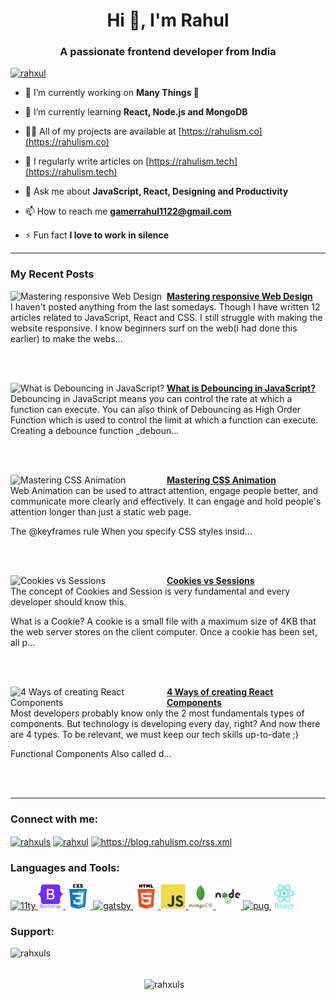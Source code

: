 <h1 align="center">Hi 👋, I'm Rahul</h1>
<h3 align="center">A passionate frontend developer from India</h3>

<p align="left"> <a href="https://twitter.com/rahxul" target="blank"><img src="https://img.shields.io/twitter/follow/rahxul?logo=twitter&style=for-the-badge" alt="rahxul" /></a> </p>

- 🔭 I’m currently working on **Many Things 🥺**

- 🌱 I’m currently learning **React, Node.js and MongoDB**

- 👨‍💻 All of my projects are available at [https://rahulism.co](https://rahulism.co)

- 📝 I regularly write articles on [https://rahulism.tech](https://rahulism.tech)

- 💬 Ask me about **JavaScript, React, Designing and Productivity**

- 📫 How to reach me **gamerrahul1122@gmail.com**

- ⚡ Fun fact **I love to work in silence**

<hr>

### My Recent Posts

<!-- HASHNODE_BLOG:START -->
<p align="left">
<a href="https://rahulism.tech/mastering-responsive-web-design" title="Mastering responsive Web Design"><img src="https://cdn.hashnode.com/res/hashnode/image/upload/v1614402001812/Yz9QCHTX_.png" alt="Mastering responsive Web Design" width="250px" align="left" /></a>
<a href="https://rahulism.tech/mastering-responsive-web-design" title="Mastering responsive Web Design"><strong>Mastering responsive Web Design</strong></a>
<br/> I haven't posted anything from the last somedays. Though I have written 12 articles related to JavaScript, React and CSS. 
I still struggle with making the website responsive. I know beginners surf on the web(i had done this earlier) to make the webs... </p> <br/> <br/>
<p align="left">
<a href="https://rahulism.tech/what-is-debouncing-in-javascript" title="What is Debouncing in JavaScript?"><img src="https://cdn.hashnode.com/res/hashnode/image/upload/v1614315887495/1G2nF78RX.jpeg" alt="What is Debouncing in JavaScript?" width="250px" align="left" /></a>
<a href="https://rahulism.tech/what-is-debouncing-in-javascript" title="What is Debouncing in JavaScript?"><strong>What is Debouncing in JavaScript?</strong></a>
<br/> Debouncing in JavaScript means you can control the rate at which a function can execute. You can also think of Debouncing as High Order Function which is used to control the limit at which a function can execute. 
Creating a debounce
function _deboun... </p> <br/> <br/>
<p align="left">
<a href="https://rahulism.tech/mastering-css-animation" title="Mastering CSS Animation"><img src="https://cdn.hashnode.com/res/hashnode/image/upload/v1613965570626/DkBQVujIm.png" alt="Mastering CSS Animation" width="250px" align="left" /></a>
<a href="https://rahulism.tech/mastering-css-animation" title="Mastering CSS Animation"><strong>Mastering CSS Animation</strong></a>
<br/> Web Animation can be used to attract attention, engage people better, and communicate more clearly and effectively. 
It can engage and hold people's attention longer than just a static web page. 

The @keyframes rule
When you specify CSS styles insid... </p> <br/> <br/>
<p align="left">
<a href="https://rahulism.tech/cookies-vs-sessions" title="Cookies vs Sessions"><img src="https://cdn.hashnode.com/res/hashnode/image/upload/v1613878991820/oYdQV68VW.png" alt="Cookies vs Sessions" width="250px" align="left" /></a>
<a href="https://rahulism.tech/cookies-vs-sessions" title="Cookies vs Sessions"><strong>Cookies vs Sessions</strong></a>
<br/> The concept of Cookies and Session is very fundamental and every developer should know this. 

What is a Cookie?
A cookie is a small file with a maximum size of 4KB that the web server stores on the client computer. 
Once a cookie has been set, all p... </p> <br/> <br/>
<p align="left">
<a href="https://rahulism.tech/4-ways-of-creating-react-components" title="4 Ways of creating React Components"><img src="https://cdn.hashnode.com/res/hashnode/image/upload/v1613878557536/x_ZJl_U_H.png" alt="4 Ways of creating React Components" width="250px" align="left" /></a>
<a href="https://rahulism.tech/4-ways-of-creating-react-components" title="4 Ways of creating React Components"><strong>4 Ways of creating React Components</strong></a>
<br/> Most developers probably know only the 2 most fundamentals types of components. But technology is developing every day, right? And now there are 4 types. 
To be relevant, we must keep our tech skills up-to-date ;)

Functional Components
Also called d... </p> <br/> <br/>
<!-- HASHNODE_BLOG:END -->


<hr>

<h3 align="left">Connect with me:</h3>
<p align="left">
<a href="https://dev.to/rahxuls" target="blank"><img align="center" src="https://cdn.jsdelivr.net/npm/simple-icons@3.0.1/icons/dev-dot-to.svg" alt="rahxuls" height="30" width="40" /></a>
<a href="https://twitter.com/rahxul" target="blank"><img align="center" src="https://cdn.jsdelivr.net/npm/simple-icons@3.0.1/icons/twitter.svg" alt="rahxul" height="30" width="40" /></a>
<a href="/https://blog.rahulism.co/rss.xml" target="blank"><img align="center" src="https://cdn.jsdelivr.net/npm/simple-icons@3.0.1/icons/rss.svg" alt="https://blog.rahulism.co/rss.xml" height="30" width="40" /></a>
</p>

<h3 align="left">Languages and Tools:</h3>
<p align="left"> <a href="https://www.11ty.dev/" target="_blank"> <img src="https://gist.githubusercontent.com/vivek32ta/c7f7bf583c1fb1c58d89301ea40f37fd/raw/f4c85cce5790758286b8f155ef9a177710b995df/11ty.svg" alt="11ty" width="40" height="40"/> </a> <a href="https://getbootstrap.com" target="_blank"> <img src="https://raw.githubusercontent.com/devicons/devicon/master/icons/bootstrap/bootstrap-plain-wordmark.svg" alt="bootstrap" width="40" height="40"/> </a> <a href="https://www.w3schools.com/css/" target="_blank"> <img src="https://raw.githubusercontent.com/devicons/devicon/master/icons/css3/css3-original-wordmark.svg" alt="css3" width="40" height="40"/> </a> <a href="https://www.gatsbyjs.com/" target="_blank"> <img src="https://www.vectorlogo.zone/logos/gatsbyjs/gatsbyjs-icon.svg" alt="gatsby" width="40" height="40"/> </a> <a href="https://www.w3.org/html/" target="_blank"> <img src="https://raw.githubusercontent.com/devicons/devicon/master/icons/html5/html5-original-wordmark.svg" alt="html5" width="40" height="40"/> </a> <a href="https://developer.mozilla.org/en-US/docs/Web/JavaScript" target="_blank"> <img src="https://raw.githubusercontent.com/devicons/devicon/master/icons/javascript/javascript-original.svg" alt="javascript" width="40" height="40"/> </a> <a href="https://www.mongodb.com/" target="_blank"> <img src="https://raw.githubusercontent.com/devicons/devicon/master/icons/mongodb/mongodb-original-wordmark.svg" alt="mongodb" width="40" height="40"/> </a> <a href="https://nodejs.org" target="_blank"> <img src="https://raw.githubusercontent.com/devicons/devicon/master/icons/nodejs/nodejs-original-wordmark.svg" alt="nodejs" width="40" height="40"/> </a> <a href="https://pugjs.org" target="_blank"> <img src="https://cdn.worldvectorlogo.com/logos/pug.svg" alt="pug" width="40" height="40"/> </a> <a href="https://reactjs.org/" target="_blank"> <img src="https://raw.githubusercontent.com/devicons/devicon/master/icons/react/react-original-wordmark.svg" alt="react" width="40" height="40"/> </a> </p>

<h3 align="left">Support:</h3>
<p><a href="https://www.buymeacoffee.com/rahxuls"> <img align="left" src="https://cdn.buymeacoffee.com/buttons/v2/default-yellow.png" height="50" width="210" alt="rahxuls" /></a></p><br><br>

<p>&nbsp;<img align="center" src="https://github-readme-stats.vercel.app/api?username=rahxuls&show_icons=true&locale=en" alt="rahxuls" /></p>

